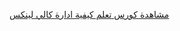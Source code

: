 <a href="https://www.arabtech.info/2019/08/kali-linux-administration-course.html" title=" مشاهدة كورس تعلم كيفية ادارة كالي لينكس " rel="dofollow"> مشاهدة كورس تعلم كيفية ادارة كالي لينكس </a>
